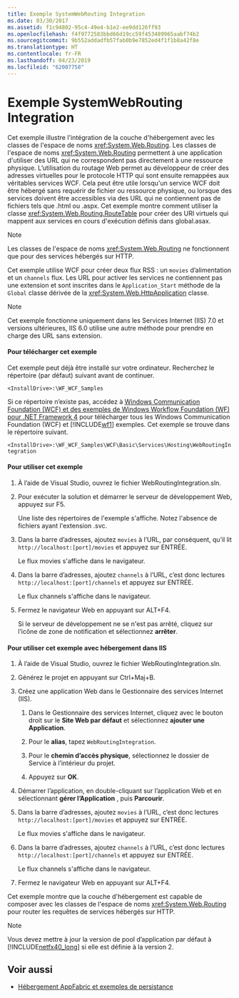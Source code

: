 ```yaml
---
title: Exemple SystemWebRouting Integration
ms.date: 03/30/2017
ms.assetid: f1c94802-95c4-49e4-b1e2-ee9dd126ff93
ms.openlocfilehash: f4f9772583bbd66d19cc59f453489965aabf74b2
ms.sourcegitcommit: 9b552addadfb57fab0b9e7852ed4f1f1b8a42f8e
ms.translationtype: HT
ms.contentlocale: fr-FR
ms.lasthandoff: 04/23/2019
ms.locfileid: "62007758"
---
```

# <a name="systemwebrouting-integration-sample"></a>Exemple SystemWebRouting Integration
Cet exemple illustre l'intégration de la couche d'hébergement avec les classes de l'espace de noms <xref:System.Web.Routing>. Les classes de l'espace de noms <xref:System.Web.Routing> permettent à une application d'utiliser des URL qui ne correspondent pas directement à une ressource physique. L’utilisation du routage Web permet au développeur de créer des adresses virtuelles pour le protocole HTTP qui sont ensuite remappées aux véritables services WCF. Cela peut être utile lorsqu'un service WCF doit être hébergé sans requérir de fichier ou ressource physique, ou lorsque des services doivent être accessibles via des URL qui ne contiennent pas de fichiers tels que .html ou .aspx. Cet exemple montre comment utiliser la classe <xref:System.Web.Routing.RouteTable> pour créer des URI virtuels qui mappent aux services en cours d'exécution définis dans global.asax. 

> [!NOTE]
>  Les classes de l'espace de noms <xref:System.Web.Routing> ne fonctionnent que pour des services hébergés sur HTTP.  
  
Cet exemple utilise WCF pour créer deux flux RSS : un `movies` d’alimentation et un `channels` flux. Les URL pour activer les services ne contiennent pas une extension et sont inscrites dans le `Application_Start` méthode de la `Global` classe dérivée de la <xref:System.Web.HttpApplication> classe.  
  
> [!NOTE]
>  Cet exemple fonctionne uniquement dans les Services Internet (IIS) 7.0 et versions ultérieures, IIS 6.0 utilise une autre méthode pour prendre en charge des URL sans extension.  

#### <a name="to-download-this-sample"></a>Pour télécharger cet exemple
  
Cet exemple peut déjà être installé sur votre ordinateur. Recherchez le répertoire (par défaut) suivant avant de continuer.  
   
`<InstallDrive>:\WF_WCF_Samples`  
   
 Si ce répertoire n’existe pas, accédez à [Windows Communication Foundation (WCF) et des exemples de Windows Workflow Foundation (WF) pour .NET Framework 4](https://go.microsoft.com/fwlink/?LinkId=150780) pour télécharger tous les Windows Communication Foundation (WCF) et [!INCLUDE[wf1](../../../../includes/wf1-md.md)] exemples. Cet exemple se trouve dans le répertoire suivant.  
   
`<InstallDrive>:\WF_WCF_Samples\WCF\Basic\Services\Hosting\WebRoutingIntegration`  
  
#### <a name="to-use-this-sample"></a>Pour utiliser cet exemple  
  
1. À l’aide de Visual Studio, ouvrez le fichier WebRoutingIntegration.sln.  
  
2. Pour exécuter la solution et démarrer le serveur de développement Web, appuyez sur F5.  
  
     Une liste des répertoires de l'exemple s'affiche. Notez l'absence de fichiers ayant l'extension .svc.  
  
3. Dans la barre d’adresses, ajoutez `movies` à l’URL, par conséquent, qu’il lit `http://localhost:[port]/movies` et appuyez sur ENTRÉE.  
  
     Le flux movies s'affiche dans le navigateur.  
  
4. Dans la barre d’adresses, ajoutez `channels` à l’URL, c’est donc lectures `http://localhost:[port]/channels` et appuyez sur ENTRÉE.  
  
     Le flux channels s'affiche dans le navigateur.  
  
5. Fermez le navigateur Web en appuyant sur ALT+F4.  
  
     Si le serveur de développement ne se n'est pas arrêté, cliquez sur l’icône de zone de notification et sélectionnez **arrêter**.  
  
#### <a name="to-use-this-sample-when-hosted-in-iis"></a>Pour utiliser cet exemple avec hébergement dans IIS  
  
1. À l’aide de Visual Studio, ouvrez le fichier WebRoutingIntegration.sln.  
  
2. Générez le projet en appuyant sur Ctrl+Maj+B.  
  
3. Créez une application Web dans le Gestionnaire des services Internet (IIS).  
  
    1. Dans le Gestionnaire des services Internet, cliquez avec le bouton droit sur le **Site Web par défaut** et sélectionnez **ajouter une Application**.  
  
    2. Pour le **alias**, tapez `WebRoutingIntegration`.  
  
    3. Pour le **chemin d’accès physique**, sélectionnez le dossier de Service à l’intérieur du projet.  
  
    4. Appuyez sur **OK**.  
  
4. Démarrer l’application, en double-cliquant sur l’application Web et en sélectionnant **gérer l’Application** , puis **Parcourir**.  
  
5. Dans la barre d’adresses, ajoutez `movies` à l’URL, c’est donc lectures `http://localhost:[port]/movies` et appuyez sur ENTRÉE.  
  
     Le flux movies s'affiche dans le navigateur.  
  
6. Dans la barre d’adresses, ajoutez `channels` à l’URL, c’est donc lectures `http://localhost:[port]/channels` et appuyez sur ENTRÉE.  
  
     Le flux channels s'affiche dans le navigateur.  
  
7. Fermez le navigateur Web en appuyant sur ALT+F4.  
  
 Cet exemple montre que la couche d'hébergement est capable de composer avec les classes de l'espace de noms <xref:System.Web.Routing> pour router les requêtes de services hébergés sur HTTP.  
  
> [!NOTE]
>  Vous devez mettre à jour la version de pool d’application par défaut à [!INCLUDE[netfx40_long](../../../../includes/netfx40-long-md.md)] si elle est définie à la version 2.  
  
## <a name="see-also"></a>Voir aussi

- [Hébergement AppFabric et exemples de persistance](https://go.microsoft.com/fwlink/?LinkId=193961)
